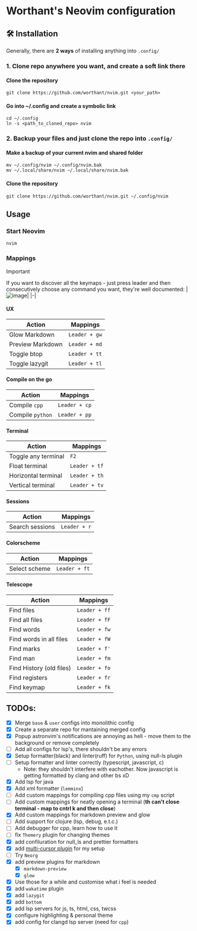 # Worthant's Neovim configuration

## 🛠️ Installation

Generally, there are **2 ways** of installing anything into `.config/`

### 1. Clone repo anywhere you want, and create a soft link there

#### Clone the repository

```shell
git clone https://github.com/worthant/nvim.git <your_path>
```

#### Go into ~/.config and create a symbolic link

```shell
cd ~/.config
ln -s <path_to_cloned_repo> nvim
```

### 2. Backup your files and just clone the repo into `.config/`

#### Make a backup of your current nvim and shared folder

```shell
mv ~/.config/nvim ~/.config/nvim.bak
mv ~/.local/share/nvim ~/.local/share/nvim.bak
```

#### Clone the repository

```shell
git clone https://github.com/worthant/nvim.git ~/.config/nvim
```

## Usage

### Start Neovim

```shell
nvim
```

### Mappings

> [!IMPORTANT] 
> If you want to discover all the keymaps - just press leader and
> then consecutively choose any command you want, they're well documented:
> |![image](https://github.com/user-attachments/assets/22492c4a-380c-456e-8f51-34f69ebbfb14)|
> |-|

#### UX

| Action           | Mappings      |
| ---------------- | ------------- |
| Glow Markdown    | `Leader + gw` |
| Preview Markdown | `Leader + md` |
| Toggle btop      | `Leader + tt` |
| Toggle lazygit   | `Leader + tl` |

#### Compile on the go

| Action           | Mappings      |
| ---------------- | ------------- |
| Compile `cpp`    | `Leader + cp` |
| Compile `python` | `Leader + pp` |

#### Terminal

| Action              | Mappings      |
| ------------------- | ------------- |
| Toggle any terminal | `F2`          |
| Float terminal      | `Leader + tf` |
| Horizontal terminal | `Leader + th` |
| Vertical terminal   | `Leader + tv` |

#### Sessions

| Action          | Mappings     |
| --------------- | ------------ |
| Search sessions | `Leader + r` |

#### Colorscheme

| Action        | Mappings      |
| ------------- | ------------- |
| Select scheme | `Leader + ft` |

#### Telescope

| Action                   | Mappings      |
| ------------------------ | ------------- |
| Find files               | `Leader + ff` |
| Find all files           | `Leader + fF` |
| Find words               | `Leader + fw` |
| Find words in all files  | `Leader + fW` |
| Find marks               | `Leader + f'` |
| Find man                 | `Leader + fm` |
| Find History (old files) | `Leader + fo` |
| Find registers           | `Leader + fr` |
| Find keymap              | `Leader + fk` |

## TODOs:

- [x] Merge `base` & `user` configs into monolithic config
- [x] Create a separate repo for mantaining merged config
- [x] Popup astronvim's notifications are annoying as hell - move them to the
      background or remove completely
- [ ] Add all configs for lsp's, there shouldn't be any errors
- [x] Setup formatter(black) and linter(ruff) for `Python`, using null-ls plugin
- [ ] Setup formatter and linter correctly (typescript, javascript, c)
  - Note: they shouldn't interfere with eachother. Now javascript is getting
    formatted by clang and other bs xD
- [x] Add lsp for java
- [x] Add xml formatter (`lemminx`)
- [ ] Add custom mappings for compiling cpp files using my `cmp` script
- [ ] Add custom mappings for neatly opening a terminal (**<leader>th can't
      close terminal - map to cntrl k and then close**)
- [x] Add custom mappings for markdown preview and glow
- [ ] Add support for clojure (lsp, debug, e.t.c.)
- [ ] Add debugger for cpp, learn how to use it
- [ ] fix `Themery` plugin for changing themes
- [x] add confiluration for null_ls and prettier formatters
- [x] add [multi-cursor plugin](https://github.com/smoka7/multicursors.nvim) for
      my setup
- [ ] Try `Neorg`
- [x] add preview plugins for markdown
  - [x] `markdown-preview`
  - [x] `glow`
- [x] Use those for a while and customise what i feel is needed
- [x] add `wakatime` plugin
- [x] add `lazygit`
- [x] add `bottom`
- [x] add lsp servers for js, ts, html, css, twcss
- [x] configure highlighting & personal theme
- [x] add config for clangd lsp server (need for `cpp`)
